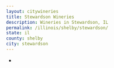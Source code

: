 ```yaml
---
layout: citywineries
title: Stewardson Wineries
description: Wineries in Stewardson, IL
permalink: /illinois/shelby/stewardson/
state: il
county: shelby
city: stewardson
---
```

-
